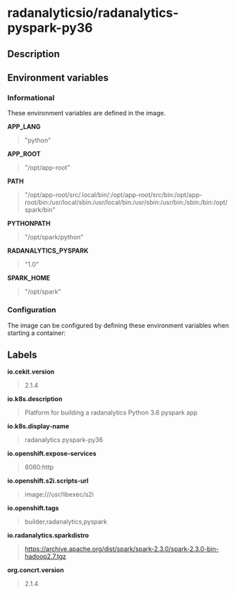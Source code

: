 # radanalyticsio/radanalytics-pyspark-py36

## Description




## Environment variables

### Informational

These environment variables are defined in the image.

__APP_LANG__
>"python"

__APP_ROOT__
>"/opt/app-root"

__PATH__
>"/opt/app-root/src/.local/bin/:/opt/app-root/src/bin:/opt/app-root/bin:/usr/local/sbin:/usr/local/bin:/usr/sbin:/usr/bin:/sbin:/bin:/opt/spark/bin"

__PYTHONPATH__
>"/opt/spark/python"

__RADANALYTICS_PYSPARK__
>"1.0"

__SPARK_HOME__
>"/opt/spark"


### Configuration

The image can be configured by defining these environment variables
when starting a container:



## Labels

__io.cekit.version__
> 2.1.4

__io.k8s.description__
> Platform for building a radanalytics Python 3.6 pyspark app

__io.k8s.display-name__
> radanalytics pyspark-py36

__io.openshift.expose-services__
> 8080:http

__io.openshift.s2i.scripts-url__
> image:///usr/libexec/s2i

__io.openshift.tags__
> builder,radanalytics,pyspark

__io.radanalytics.sparkdistro__
> https://archive.apache.org/dist/spark/spark-2.3.0/spark-2.3.0-bin-hadoop2.7.tgz

__org.concrt.version__
> 2.1.4


